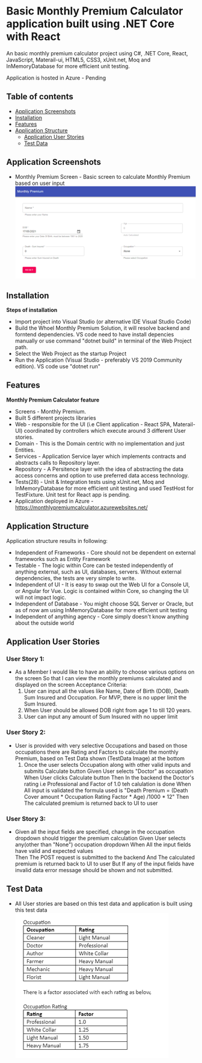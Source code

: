 ﻿# Basic Monthly Premium Calculator application built using .NET Core with React
An basic monthly premium calculator project using C#, .NET Core, React, JavaScript, Materail-ui, HTML5, CSS3, xUnit.net, Moq and InMemoryDatabase for more efficient unit testing.

Application is hosted in Azure - Pending

## Table of contents
<!--ts-->
   * [Application Screenshots](#application-screenshots)
   * [Installation](#installation)
   * [Features](#features)
   * [Application Structure](#application-structure)
	 * [Application User Stories](#application-user-stories)
	 * [Test Data](#test-data)
<!--te-->

## Application Screenshots
- Monthly Premium Screen - Basic screen to calculate Monthly Premium based on user input
![Monthly Premium Screen](https://github.com/jiteshkaranjkar/MonthlyPremiums/blob/master/ApplicationScreenshot.png)

## Installation
**Steps of installation**
- Import project into Visual Studio (or alternative IDE Visual Studio Code)
- Build the Whoel Monthly Premium Solution, it will resolve backend and forntend dependencies. VS code need to have install depencies manually or use command "dotnet build" in terminal of the Web Project path.
- Select the Web Project as the startup Project 
- Run the Application (Visual Studio - preferably VS 2019 Community edition). VS code use "dotnet run"


## Features
**Monthly Premium Calculator feature**
- Screens - Monthly Premium.
- Built 5 different projects libraries
- Web - responsible for the UI (i.e Client application - React SPA, Materail-UI) coordinated by controllers which execute around 3 different User stories.
- Domain - This is the Domain centric with no implementation and just Entities.
- Services - Application Service layer which implements contracts and abstracts calls to Repository layer.
- Repository - A Persitence layer with the idea of abstracting the data access concerns and option to use preferred data access technology. 
- Tests(28) - Unit & Integration tests using xUnit.net, Moq and InMemoryDatabase for more efficient unit testing and used TestHost for TestFixture. Unit test for React app is pending.
- Application deployed in Azure - https://monthlypremiumcalculator.azurewebsites.net/ 

## Application Structure
Application structure results in following:
- Independent of Frameworks - Core should not be dependent on external frameworks such as Entity Framework
- Testable - The logic within Core can be tested independently of anything external, such as UI, databases, servers. Without external dependencies, the tests are very simple to write.
- Independent of UI - It is easy to swap out the Web UI for a Console UI, or Angular for Vue. Logic is contained within Core, so changing the UI will not impact logic.
- Independent of Database - You might choose SQL Server or Oracle, but as of now am using InMemoryDatabase for more efficient unit testing
- Independent of anything agency - Core simply doesn't know anything about the outside world

## Application User Stories
### User Story 1:
- As a Member I would like to have an ability to choose various options on the screen So that I can view the monthly premiums calculated and displayed on the screen
	Acceptance Criteria:
	1. User can input all the values like Name, Date of Birth (DOB), Death Sum Insured and Occupation. For MVP, there is no upper limit	the Sum Insured.
	2. When User should be allowed DOB right from age 1 to till 120 years.
	3. User can input any amount of Sum Insured with no upper limit

### User Story 2:
- User is provided with very selective Occupations and based on those occupations there are Rating and Factors to calculate the monthly Premium, based on Test Data shown (TestData Image) at the bottom
	1. Once the user selects Occupation along with other valid inputs and submits Calculate button
		Given User selects "Doctor" as occupation 
		When User clicks Calculate button 
		Then In the backend the Doctor's rating i.e Professional and Factor of 1.0 teh calulation is done
    When All input is validated the formula used is "Death Premium = (Death Cover amount * Occupation Rating Factor * Age) /1000 * 12"
    Then The calculated premium is returned back to UI to user 

### User Story 3:
- Given all the input fields are specified, change in the occupation dropdown should trigger the premium calculation
		Given User selects any(other than "None") occupation dropdown 
		When All the input fields have valid and expected values  
		Then The POST request is submitted to the backend
    And The calculated premium is returned back to UI to user 
    But If any of the input fields have invalid data error message should be shown and not submitted.

## Test Data
- All User stories are based on this test data and application is built using this test data
![TestData](https://github.com/jiteshkaranjkar/MonthlyPremiums/blob/master/TestData.png)
		     


